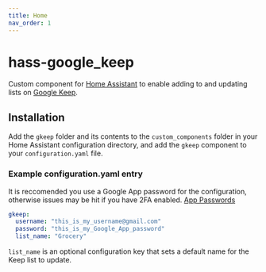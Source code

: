 ```yaml
---
title: Home
nav_order: 1
---
```


# hass-google_keep
Custom component for [Home Assistant](https://home-assistant.io/) to enable adding to and updating lists on [Google Keep](https://keep.google.com/).

## Installation
Add the `gkeep` folder and its contents to the `custom_components` folder in your Home Assistant configuration directory, and add the `gkeep` component to your `configuration.yaml` file.

### Example configuration.yaml entry
It is reccomended you use a Google App password for the configuration, otherwise issues may be hit if you have 2FA enabled. 
[App Passwords](https://myaccount.google.com/apppasswords)

```yaml
gkeep:
  username: "this_is_my_username@gmail.com"
  password: "this_is_my_Google_App_password"
  list_name: "Grocery"
```
`list_name` is an optional configuration key that sets a default name for the Keep list to update.